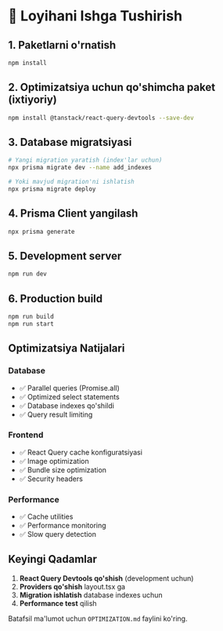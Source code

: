 # 🚀 Loyihani Ishga Tushirish

## 1. Paketlarni o'rnatish
```bash
npm install
```

## 2. Optimizatsiya uchun qo'shimcha paket (ixtiyoriy)
```bash
npm install @tanstack/react-query-devtools --save-dev
```

## 3. Database migratsiyasi
```bash
# Yangi migration yaratish (index'lar uchun)
npx prisma migrate dev --name add_indexes

# Yoki mavjud migration'ni ishlatish
npx prisma migrate deploy
```

## 4. Prisma Client yangilash
```bash
npx prisma generate
```

## 5. Development server
```bash
npm run dev
```

## 6. Production build
```bash
npm run build
npm run start
```

## Optimizatsiya Natijalari

### Database
- ✅ Parallel queries (Promise.all)
- ✅ Optimized select statements
- ✅ Database indexes qo'shildi
- ✅ Query result limiting

### Frontend
- ✅ React Query cache konfiguratsiyasi
- ✅ Image optimization
- ✅ Bundle size optimization
- ✅ Security headers

### Performance
- ✅ Cache utilities
- ✅ Performance monitoring
- ✅ Slow query detection

## Keyingi Qadamlar

1. **React Query Devtools qo'shish** (development uchun)
2. **Providers qo'shish** layout.tsx ga
3. **Migration ishlatish** database indexes uchun
4. **Performance test** qilish

Batafsil ma'lumot uchun `OPTIMIZATION.md` faylini ko'ring.
